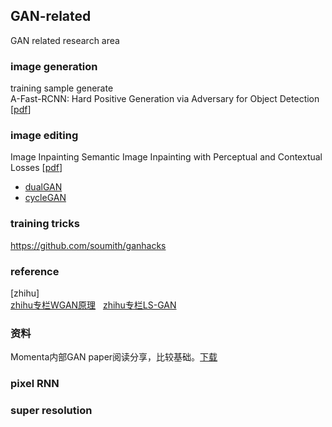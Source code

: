 ## GAN-related 
GAN related research area

### image generation
training sample generate  
A-Fast-RCNN: Hard Positive Generation via Adversary for Object Detection [[pdf](https://arxiv.org/abs/1704.03414)]  

### image editing
Image Inpainting
Semantic Image Inpainting with Perceptual and Contextual Losses [[pdf](https://arxiv.org/abs/1607.07539)]

- [dualGAN](https://github.com/duxingren14/DualGAN)  
- [cycleGAN](https://github.com/junyanz/CycleGAN)  

### training tricks
https://github.com/soumith/ganhacks

### reference  
[zhihu]  
[zhihu专栏WGAN原理](https://zhuanlan.zhihu.com/p/25071913)         
[zhihu专栏LS-GAN](https://zhuanlan.zhihu.com/p/25204020?group_id=818602658100305920) 

### 资料
Momenta内部GAN paper阅读分享，比较基础。[下载](https://pan.baidu.com/s/1dFKfTtR)


### pixel RNN  



### super resolution  

